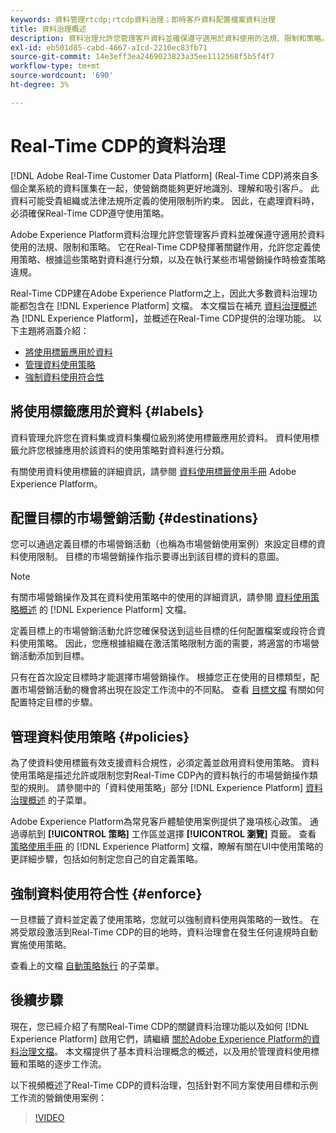 ```yaml
---
keywords: 資料管理rtcdp;rtcdp資料治理；即時客戶資料配置檔案資料治理
title: 資料治理概述
description: 資料治理允許您管理客戶資料並確保遵守適用於資料使用的法規、限制和策略。
exl-id: eb501d85-cabd-4667-a1cd-2210ec83fb71
source-git-commit: 14e3eff3ea2469023823a35ee1112568f5b5f4f7
workflow-type: tm+mt
source-wordcount: '690'
ht-degree: 3%

---
```


# Real-Time CDP的資料治理

[!DNL Adobe Real-Time Customer Data Platform] (Real-Time CDP)將來自多個企業系統的資料匯集在一起，使營銷商能夠更好地識別、理解和吸引客戶。 此資料可能受貴組織或法律法規所定義的使用限制所約束。 因此，在處理資料時，必須確保Real-Time CDP遵守使用策略。

Adobe Experience Platform資料治理允許您管理客戶資料並確保遵守適用於資料使用的法規、限制和策略。 它在Real-Time CDP發揮著關鍵作用，允許您定義使用策略、根據這些策略對資料進行分類，以及在執行某些市場營銷操作時檢查策略違規。

Real-Time CDP建在Adobe Experience Platform之上，因此大多數資料治理功能都包含在 [!DNL Experience Platform] 文檔。 本文檔旨在補充 [資料治理概述](../../data-governance/home.md) 為 [!DNL Experience Platform]，並概述在Real-Time CDP提供的治理功能。 以下主題將涵蓋介紹：

* [將使用標籤應用於資料](#labels)
* [管理資料使用策略](#policies)
* [強制資料使用符合性](#enforce)

## 將使用標籤應用於資料 {#labels}

資料管理允許您在資料集或資料集欄位級別將使用標籤應用於資料。 資料使用標籤允許您根據應用於該資料的使用策略對資料進行分類。

有關使用資料使用標籤的詳細資訊，請參閱 [資料使用標籤使用手冊](../../data-governance/labels/overview.md) Adobe Experience Platform。

## 配置目標的市場營銷活動 {#destinations}

您可以通過定義目標的市場營銷活動（也稱為市場營銷使用案例）來設定目標的資料使用限制。 目標的市場營銷操作指示要導出到該目標的資料的意圖。

>[!NOTE]
>
>有關市場營銷操作及其在資料使用策略中的使用的詳細資訊，請參閱 [資料使用策略概述](../../data-governance/policies/overview.md) 的 [!DNL Experience Platform] 文檔。

定義目標上的市場營銷活動允許您確保發送到這些目標的任何配置檔案或段符合資料使用策略。 因此，您應根據組織在激活策略限制方面的需要，將適當的市場營銷活動添加到目標。

只有在首次設定目標時才能選擇市場營銷操作。 根據您正在使用的目標類型，配置市場營銷活動的機會將出現在設定工作流中的不同點。 查看 [目標文檔](../destinations/overview.md) 有關如何配置特定目標的步驟。

## 管理資料使用策略 {#policies}

為了使資料使用標籤有效支援資料合規性，必須定義並啟用資料使用策略。 資料使用策略是描述允許或限制您對Real-Time CDP內的資料執行的市場營銷操作類型的規則。 請參閱中的「資料使用策略」部分 [!DNL Experience Platform] [資料治理概述](../../data-governance/home.md) 的子菜單。

Adobe Experience Platform為常見客戶體驗使用案例提供了幾項核心政策。 通過導航到 **[!UICONTROL 策略]** 工作區並選擇 **[!UICONTROL 瀏覽]** 頁籤。 查看 [策略使用手冊](../../data-governance/policies/user-guide.md) 的 [!DNL Experience Platform] 文檔，瞭解有關在UI中使用策略的更詳細步驟，包括如何制定您自己的自定義策略。

## 強制資料使用符合性 {#enforce}

一旦標籤了資料並定義了使用策略，您就可以強制資料使用與策略的一致性。 在將受眾段激活到Real-Time CDP的目的地時，資料治理會在發生任何違規時自動實施使用策略。

查看上的文檔 [自動策略執行](../../data-governance/enforcement/auto-enforcement.md) 的子菜單。

## 後續步驟

現在，您已經介紹了有關Real-Time CDP的關鍵資料治理功能以及如何 [!DNL Experience Platform] 啟用它們，請繼續 [關於Adobe Experience Platform的資料治理文檔](../../data-governance/home.md)。 本文檔提供了基本資料治理概念的概述，以及用於管理資料使用標籤和策略的逐步工作流。

以下視頻概述了Real-Time CDP的資料治理，包括針對不同方案使用目標和示例工作流的營銷使用案例：

>[!VIDEO](https://video.tv.adobe.com/v/33631?quality=12&learn=on)
